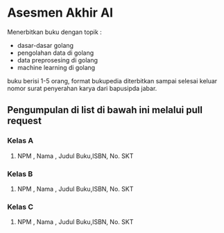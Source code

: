 # Asesmen Akhir AI

Menerbitkan buku dengan topik :
* dasar-dasar golang
* pengolahan data di golang
* data preprosesing di golang
* machine learning di golang

buku berisi 1-5 orang, format bukupedia diterbitkan sampai selesai keluar nomor surat penyerahan karya dari bapusipda jabar.

## Pengumpulan di list di bawah ini melalui pull request

### Kelas A
1. NPM , Nama , Judul Buku,ISBN, No. SKT

### Kelas B
1. NPM , Nama , Judul Buku,ISBN, No. SKT

### Kelas C
1. NPM , Nama , Judul Buku,ISBN, No. SKT
